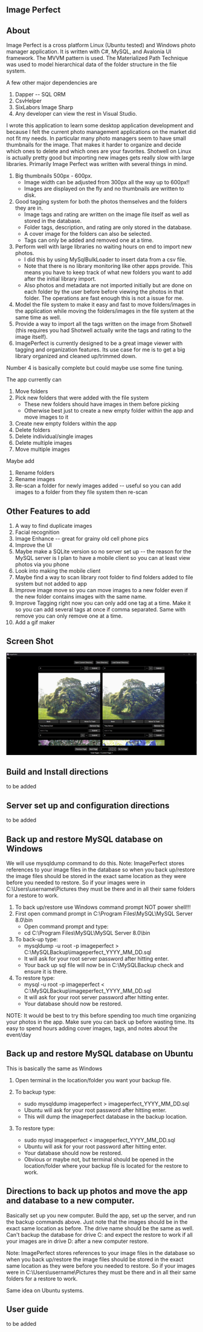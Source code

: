 ## Image Perfect

## About
Image Perfect is a cross platform Linux (Ubuntu tested) and Windows photo manager application. It is written with C#, MySQL, and Avalonia UI framework. The MVVM pattern is used. The Materialized Path Technique was used to model hierarchical data of the folder structure in the file system.

A few other major dependencies are 
1. Dapper -- SQL ORM
2. CsvHelper
3. SixLabors Image Sharp
4. Any developer can view the rest in Visual Studio.


I wrote this application to learn some desktop application development and because I felt the current photo management applications on the market did not fit my needs. In particular many photo managers seem to have small thumbnails for the image. That makes it harder to organize and decide which ones to delete and which ones are your favorites. Shotwell on Linux is actually pretty good but importing new images gets really slow with large libraries. Primarily Image Perfect was written with several things in mind. 

1. Big thumbnails 500px - 600px.
	* Image width can be adjusted from 300px all the way up to 600px!!
	* Images are displayed on the fly and no thumbnails are written to disk.
2. Good tagging system for both the photos themselves and the folders they are in.
	* Image tags and rating are written on the image file itself as well as stored in the database. 
	* Folder tags, description, and rating are only stored in the database.
	* A cover image for the folders can also be selected.
	* Tags can only be added and removed one at a time.
3. Perform well with large libraries no waiting hours on end to import new photos.
	* I did this by using MySqlBulkLoader to insert data from a csv file.
	* Note that there is no library monitoring like other apps provide. This means you have to keep track of what new folders you want to add after the initial library import.
	* Also photos and metadata are not imported initially but are done on each folder by the user before before viewing the photos in that folder. The operations are fast enough this is not a issue for me. 
4. Model the file system to make it easy and fast to move folders/images in the application while moving the folders/images in the file system at the same time as well.
5. Provide a way to import all the tags written on the image from Shotwell (this requires you had Shotwell actually write the tags and rating to the image itself).
6. ImagePerfect is currently designed to be a great image viewer with tagging and organization features. Its use case for me is to get a big library organized and cleaned up/trimmed down.

Number 4 is basically complete but could maybe use some fine tuning. 

The app currently can 

1. Move folders
2. Pick new folders that were added with the file system 
	* These new folders should have images in them before picking
	* Otherwise best just to create a new empty folder within the app and move images to it 
3. Create new empty folders within the app
4. Delete folders
5. Delete individual/single images
6. Delete multiple images
7. Move multiple images

Maybe add

1. Rename folders
2. Rename images
3. Re-scan a folder for newly images added -- useful so you can add images to a folder from they file system then re-scan

## Other Features to add

1. A way to find duplicate images
2. Facial recognition
3. Image Enhance -- great for grainy old cell phone pics
4. Improve the UI
5. Maybe make a SQLite version so no server set up -- the reason for the MySQL server is I plan to have a mobile client so you can at least view photos via you phone
6. Look into making the mobile client 
7. Maybe find a way to scan library root folder to find folders added to file system but not added to app
8. Improve image move so you can move images to a new folder even if the new folder contains images with the same name. 
9. Improve Tagging right now you can only add one tag at a time. Make it so you can add several tags at once if comma separated. Same with remove you can only remove one at a time. 
10. Add a gif maker

## Screen Shot

![Image](AppScreenShot4-2-25.png)

## Build and Install directions

to be added

## Server set up and configuration directions

to be added

## Back up and restore MySQL database on Windows

We will use mysqldump command to do this. Note: ImagePerfect stores references to your image files in the database so when you back up/restore the image files should be stored in the exact same location as they were before you needed to restore. So if your images were in C:\Users\username\Pictures they must be there and in all their same folders for a restore to work.

1. To back up/restore use Windows command prompt NOT power shell!!!
2. First open command prompt in C:\Program Files\MySQL\MySQL Server 8.0\bin
	* Open command prompt and type: 
	* cd C:\Program Files\MySQL\MySQL Server 8.0\bin
3. To back-up type: 
	* mysqldump -u root -p imageperfect > C:\MySQLBackup\imageperfect_YYYY_MM_DD.sql
	* It will ask for your root server password after hitting enter.
	* Your back up sql file will now be in C:\MySQLBackup check and ensure it is there.
4. To restore type:
	* mysql -u root -p imageperfect < C:\MySQLBackup\imageperfect_YYYY_MM_DD.sql
	* It will ask for your root server password after hitting enter.
	* Your database should now be restored.
	
NOTE: It would be best to try this before spending too much time organizing your photos in the app. Make sure you can back up before wasting time. Its easy to spend hours adding cover images, tags, and notes about the event/day

## Back up and restore MySQL database on Ubuntu

This is basically the same as Windows

1. Open terminal in the location/folder you want your backup file.
2. To backup type: 
	* sudo mysqldump imageperfect > imageperfect_YYYY_MM_DD.sql
	* Ubuntu will ask for your root password after hitting enter.
	* This will dump the imageperfect database in the backup location.
	
3. To restore type:
	* sudo mysql imageperfect < imageperfect_YYYY_MM_DD.sql
	* Ubuntu will ask for your root password after hitting enter.
	* Your database should now be restored.
	* Obvious or maybe not, but terminal should be opened in the location/folder where your backup file is located for the restore to work.


## Directions to back up photos and move the app and database to a new computer.

Basically set up you new computer. Build the app, set up the server, and run the backup commands above. Just note that the images should be in the exact same location as before. The drive name should be the same as well. Can't backup the database for drive C: and expect the restore to work if all your images are in drive D: after a new computer restore.

Note: ImagePerfect stores references to your image files in the database so when you back up/restore the image files should be stored in the exact same location as they were before you needed to restore. So if your images were in C:\Users\username\Pictures they must be there and in all their same folders for a restore to work.

Same idea on Ubuntu systems.

## User guide

to be added




 


